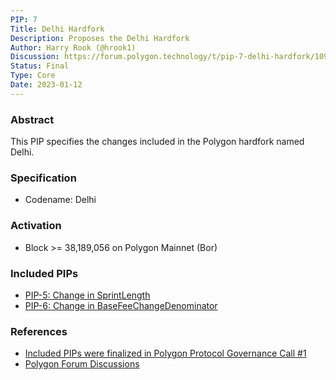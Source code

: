 ```yaml
---
PIP: 7
Title: Delhi Hardfork
Description: Proposes the Delhi Hardfork
Author: Harry Rook (@hrook1)
Discussion: https://forum.polygon.technology/t/pip-7-delhi-hardfork/10904/2
Status: Final
Type: Core
Date: 2023-01-12
---
```


### Abstract

This PIP specifies the changes included in the Polygon hardfork named Delhi.

### Specification 

* Codename: Delhi

### Activation

* Block >= 38,189,056 on Polygon Mainnet (Bor)

### Included PIPs

* [PIP-5: Change in SprintLength](https://forum.polygon.technology/t/pip-5-change-in-sprintlength/10874)
* [PIP-6: Change in BaseFeeChangeDenominator](https://forum.polygon.technology/t/pip-6-change-in-basefeechangedenominator/10875)

### References

- [Included PIPs were finalized in Polygon Protocol Governance Call #1](https://www.youtube.com/watch?v=CuYIL7uJomQ&list=PLslsfan1R_z3QPf8-UrcNhCKY8XaTHZE6)
- [Polygon Forum Discussions](https://forum.polygon.technology/t/pre-pip-discussion-addressing-reorgs-and-gas-spikes/10623)
